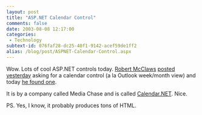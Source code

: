 ```yaml
---
layout: post
title: "ASP.NET Calendar Control"
comments: false
date: 2003-08-08 12:17:00
categories:
 - Technology
subtext-id: 076faf28-dc25-40f1-9142-acef59de1ff2
alias: /blog/post/ASPNET-Calendar-Control.aspx
---
```



Wow. Lots of cool ASP.NET controls today. [Robert McClaws](http://weblogs.asp.net/rmclaws/) [posted yesterday](http://weblogs.asp.net/rmclaws/posts/23093.aspx) asking for a calendar control (a la Outlook week/month view) and today [he found one](http://weblogs.asp.net/rmclaws/posts/23220.aspx).

It is by a company called Media Chase and is called [Calendar.NET](http://center.mediachase.com/Default.aspx?tabindex=0&tabid=2). Nice.

PS. Yes, I know, it probably produces tons of HTML.
